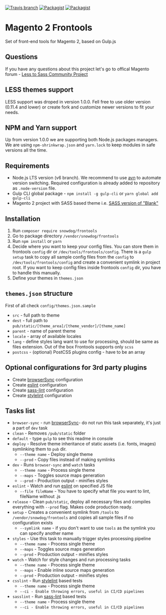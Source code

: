 [![Travis branch](https://img.shields.io/travis/SnowdogApps/magento2-frontools/master.svg?maxAge=2592000)](https://travis-ci.org/SnowdogApps/magento2-frontools) [![Packagist](https://img.shields.io/packagist/v/snowdog/frontools.svg?maxAge=2592000)](https://packagist.org/packages/snowdog/frontools) [![Packagist](https://img.shields.io/packagist/dt/snowdog/frontools.svg?maxAge=2592000)](https://packagist.org/packages/snowdog/frontools)

# Magento 2 Frontools
Set of front-end tools for Magento 2, based on Gulp.js

## Questions
If you have any questions about this project let's go to offical Magento forum - [Less to Sass Community Project](https://community.magento.com/t5/Less-to-Sass-Community-Project/bd-p/less-to-sass)

## LESS themes support
LESS support was droped in version 1.0.0. Fell free to use older version (0.11.4 and lower) or create fork and customize newer versions to fit your needs.

## NPM and Yarn support
Up from version 1.0.0 we are supporting both Node.js packages managers. We are using `npm-shrinkwrap.json` and `yarn.lock` to keep modules in safe versions all the time.

## Requirements
* Node.js LTS version (v6 branch). We recommend to use [avn](https://github.com/wbyoung/avn) to automate version switching. Required configuration is already added to repository as `.node-version` file.
* Gulp CLI global package - `npm install -g gulp-cli` or `yarn global add gulp-cli`
* Magento 2 project with SASS based theme i.e. [SASS version of "Blank"](https://github.com/SnowdogApps/magento2-theme-blank-sass)

## Installation
1. Run `composer require snowdog/frontools`
2. Go to package directory `/vendor/snowdog/frontools`
3. Run `npm install` or `yarn`
4. Decide where you want to keep your config files.
You can store them in frontools `config` dir or `/dev/tools/frontools/config`.
There is a `gulp setup` task to copy all sample config files from the `config` to `/dev/tools/frontools/config` and create a convenient symlink in project root.
If you want to keep config files inside frontools `config` dir, you have to handle this manually.
5. Define your themes in `themes.json`

## `themes.json` structure
First of all check `config/themes.json.sample`
- `src` - full path to theme
- `dest` - full path to `pub/static/[theme_area]/[theme_vendor]/[theme_name]`
- `parent` - name of parent theme
- `locale` - array of available locales
- `lang` - define styles lang want to use for processing, should be same as files extension. Out of the box Frontools supports only `scss`
- `postcss` - (optional) PostCSS plugins config - have to be an array

## Optional configurations for 3rd party plugins
* Create [browserSync](https://www.browsersync.io/) configuration
* Create [eslint](https://github.com/adametry/gulp-eslint) configuration
* Create [sass-lint](https://github.com/sasstools/sass-lint) configuration
* Create [stylelint](https://github.com/stylelint/stylelint) configuration

## Tasks list
* `browser-sync` - run [browserSync](https://www.browsersync.io/)- do not run this task separately, it's just a part of `dev` task
* `clean` - Removes `/pub/static` folder
* `default` - type `gulp` to see this readme in console
* `deploy` - Resolve theme inheritance of static assets (i.e. fonts, images) symlinking them to `pub` dir.
  * `--theme name` - Deploy single theme
  * `--prod` - Copy files instead of making symlinks
* `dev` - Runs `browser-sync` and `watch` tasks
  * `--theme name` - Process single theme
  * `--maps` - Toggles source maps generation
  * `--prod` - Production output - minifies styles
* `eslint` - Watch and run [eslint](https://github.com/adametry/gulp-eslint) on specified JS file
  * `--file fileName` - You have to specify what file you want to lint, fileName without .js
* `release` - Clean `pub/static`, deploy all necessary files and compiles everything with `--prod` flag. Makes code production ready.
* `setup` - Creates a convenient symlink from `/tools` to `/vendor/snowdog/frontools` and copies all sample files if no configuration exists
  * `--symlink name` - if you don't want to use `tools` as the symlink you can specify another name
* `styles` - Use this task to manually trigger styles processing pipeline
  * `--theme name` - Process single theme
  * `--maps` - Toggles source maps generation
  * `--prod` - Production output - minifies styles
* `watch` - Watch for style changes and run processing tasks
  * `--theme name` - Process single theme
  * `--maps` - Enable inline source maps generation
  * `--prod` - Production output - minifies styles
* `csslint` - Run [stylelint](https://github.com/stylelint/stylelint) based tests
  * `--theme name` - Process single theme
  * `--ci - Enable throwing errors, useful in CI/CD pipelines`
* `sasslint` - Run [sass-lint](https://github.com/sasstools/sass-lint) based tests
  * `--theme name` - Process single theme
  * `--ci - Enable throwing errors, useful in CI/CD pipelines`